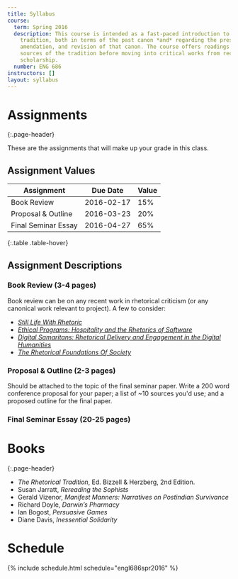 ```yaml
---
title: Syllabus
course:
  term: Spring 2016
  description: This course is intended as a fast-paced introduction to the rhetorical
    tradition, both in terms of the past canon *and* regarding the present extrapolation,
    amendation, and revision of that canon. The course offers readings in primary
    sources of the tradition before moving into critical works from recent rhetorical
    scholarship.
  number: ENG 686
instructors: []
layout: syllabus
---
```


#  Assignments
{:.page-header}

These are the assignments that will make up your grade in this class.

## Assignment Values

| Assignment             | Due Date      | Value |
|------------------------|---------------|-------|
| Book Review            | 2016-02-17    | 15%   |
| Proposal & Outline     | 2016-03-23    | 20%   |
| Final Seminar Essay    | 2016-04-27    | 65%   |
{:.table .table-hover}

## Assignment Descriptions

### Book Review (3-4 pages)

Book review can be on any recent work in rhetorical criticism (or any canonical work relevant to project). A few to consider:

* [*Still Life With Rhetoric*](http://www.amazon.com/Still-Life-Rhetoric-Materialist-Rhetorics/dp/0874219779)
* [*Ethical Programs: Hospitality and the Rhetorics of Software*](http://www.amazon.com/Ethical-Programs-Hospitality-Rhetorics-Humanities/dp/047205273X)
* [*Digital Samaritans: Rhetorical Delivery and Engagement in the Digital Humanities*](http://www.amazon.com/Digital-Samaritans-Rhetorical-Engagement-Collaborative/dp/0472052802)
* [*The Rhetorical Foundations Of Society*](http://www.amazon.com/Rhetorical-Foundations-Society-Ernesto-Laclau/dp/1781681708)

### Proposal & Outline (2-3 pages)

Should be attached to the topic of the final seminar paper. Write a 200 word conference proposal for your paper; a list of ~10 sources you'd use; and a proposed outline for the final paper.

### Final Seminar Essay (20-25 pages)

# Books
{:.page-header}

* *The Rhetorical Tradition*, Ed. Bizzell & Herzberg, 2nd Edition.
* Susan Jarratt, *Rereading the Sophists*
* Gerald Vizenor, *Manifest Manners: Narratives on Postindian Survivance*
* Richard Doyle, *Darwin’s Pharmacy*
* Ian Bogost, *Persuasive Games*
* Diane Davis, *Inessential Solidarity*
# Schedule

{% include schedule.html schedule="engl686spr2016" %}